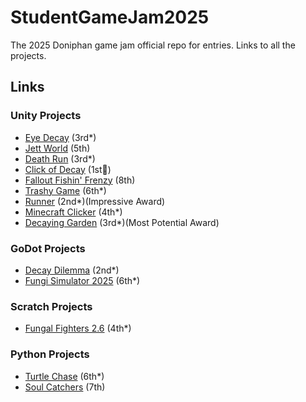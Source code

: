 # StudentGameJam2025
 The 2025 Doniphan game jam official repo for entries. Links to all the projects.

## Links

### Unity Projects
- [Eye Decay](https://github.com/B4TM4NH8sU/EyeDecayBuild) (3rd*)
- [Jett World](https://github.com/Chickenwing76523/JettWorldBuild) (5th)
- [Death Run](https://github.com/kingjack3309/DeathRunBuilds) (3rd*)
- [Click of Decay](https://github.com/Supersnorlax100/ClickOfDecayBuild) (1st🥇)
- [Fallout Fishin' Frenzy](https://github.com/jefrancis/FalloutFishinFrenzyBuild) (8th)
- [Trashy Game](https://github.com/ZaraisEmo/TrashyGameBuilds) (6th*)
- [Runner](https://github.com/presbish09/Runner) (2nd*)(Impressive Award)
- [Minecraft Clicker](https://drive.google.com/drive/folders/1qAAZ0jBVM1cy_hnF52psqqKSw79m0EXk?usp=sharing) (4th*)
- [Decaying Garden](https://drive.google.com/drive/folders/1WuHn-f5BAVJp3sa6umtifwIRjSG0ma7s?usp=sharing) (3rd*)(Most Potential Award)
### GoDot Projects
- [Decay Dilemma](https://github.com/BobTheSniper301/Decay-Dilemma) (2nd*)
- [Fungi Simulator 2025](https://github.com/ZayPixelated/FungiSimBuild) (6th*)
### Scratch Projects
- [Fungal Fighters 2.6](https://scratch.mit.edu/projects/1080283995/) (4th*)
### Python Projects
- [Turtle Chase](https://github.com/Grey590/TurtleChasePublic) (6th*)
- [Soul Catchers](https://github.com/Brynthian/GameJam2025) (7th)
